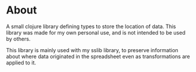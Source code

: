 # About

A small clojure library defining types to store the location of data. This library was made for my own personal use, and is not intended to be used by others.

This library is mainly used with my sslib library, to preserve information about where data originated in the spreadsheet even as transformations are applied to it.
